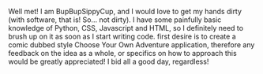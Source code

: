 Well met! I am BupBupSippyCup, and I would love to get my hands dirty (with software, that is! So... not dirty). I have some painfully basic knowledge of Python, CSS, Javascript and HTML, so I definitely need to brush up on it as soon as I start writing code. first desire is to create a comic dubbed style Choose Your Own Adventure application, therefore any feedback on the idea as a whole, or specifics on how to approach this would be greatly appreciated! I bid all a good day, regardless!
